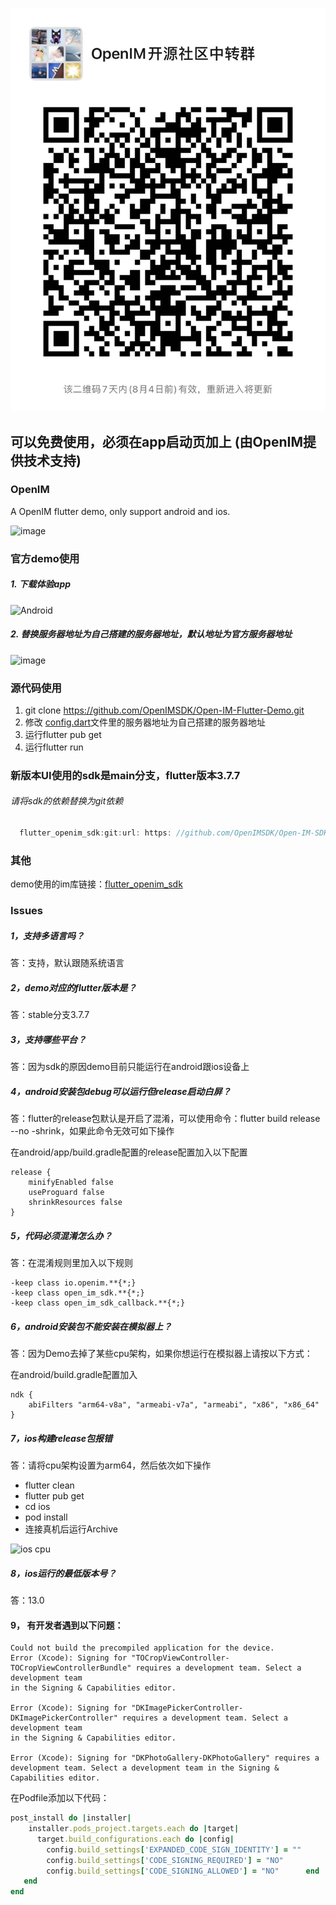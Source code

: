 ![avatar](https://github.com/OpenIMSDK/OpenIM-Docs/blob/main/docs/images/WechatIMG20.jpeg)
## 可以免费使用，必须在app启动页加上 (由OpenIM提供技术支持)

### OpenIM
A OpenIM flutter demo, only support android and ios.

![image](https://github.com/OpenIMSDK/Open-IM-Flutter-Demo/blob/master/gif/1.gif)


### 官方demo使用

##### 1. 下载体验app

![Android](https://www.pgyer.com/app/qrcode/openim_flutter_full)

##### 2. 替换服务器地址为自己搭建的服务器地址，默认地址为官方服务器地址

![image](https://github.com/OpenIMSDK/Open-IM-Flutter-Demo/blob/master/gif/2.gif)


### 源代码使用

1. git clone https://github.com/OpenIMSDK/Open-IM-Flutter-Demo.git
2. 修改 [config.dart](https://github.com/OpenIMSDK/Open-IM-Flutter-Demo/blob/master/lib/src/common/config.dart)文件里的服务器地址为自己搭建的服务器地址
3. 运行flutter pub get
4. 运行flutter run

### 新版本UI使用的sdk是main分支，flutter版本3.7.7

###### 请将sdk的依赖替换为git依赖
```dart
  flutter_openim_sdk:git:url: https: //github.com/OpenIMSDK/Open-IM-SDK-Flutter.git
```

### 其他

demo使用的im库链接：[flutter_openim_sdk ](https://github.com/OpenIMSDK/Open-IM-SDK-Flutter.git)

### Issues

##### 1，支持多语言吗？

答：支持，默认跟随系统语言

##### 2，demo对应的flutter版本是？

答：stable分支3.7.7

##### 3，支持哪些平台？

答：因为sdk的原因demo目前只能运行在android跟ios设备上

##### 4，android安装包debug可以运行但release启动白屏？

答：flutter的release包默认是开启了混淆，可以使用命令：flutter build release --no -shrink，如果此命令无效可如下操作

在android/app/build.gradle配置的release配置加入以下配置

```
release {
    minifyEnabled false
    useProguard false
    shrinkResources false
}
```

##### 5，代码必须混淆怎么办？

答：在混淆规则里加入以下规则

```
-keep class io.openim.**{*;}
-keep class open_im_sdk.**{*;}
-keep class open_im_sdk_callback.**{*;}
```

##### 6，android安装包不能安装在模拟器上？

答：因为Demo去掉了某些cpu架构，如果你想运行在模拟器上请按以下方式：

在android/build.gradle配置加入

```
ndk {
    abiFilters "arm64-v8a", "armeabi-v7a", "armeabi", "x86", "x86_64"
}
```

##### 7，ios构建release包报错

答：请将cpu架构设置为arm64，然后依次如下操作

- flutter clean
- flutter pub get
- cd ios
- pod install
- 连接真机后运行Archive

![ios cpu](https://user-images.githubusercontent.com/7018230/155913400-6231329a-aee9-4082-8d24-a25baad55261.png)

##### 8，ios运行的最低版本号？

答：13.0

#### 9， 有开发者遇到以下问题：
```
Could not build the precompiled application for the device.
Error (Xcode): Signing for "TOCropViewController-TOCropViewControllerBundle" requires a development team. Select a development team
in the Signing & Capabilities editor.

Error (Xcode): Signing for "DKImagePickerController-DKImagePickerController" requires a development team. Select a development team
in the Signing & Capabilities editor.

Error (Xcode): Signing for "DKPhotoGallery-DKPhotoGallery" requires a development team. Select a development team in the Signing &
Capabilities editor.
```
在Podfile添加以下代码：
```ruby
post_install do |installer|
    installer.pods_project.targets.each do |target|
      target.build_configurations.each do |config|
        config.build_settings['EXPANDED_CODE_SIGN_IDENTITY'] = ""
        config.build_settings['CODE_SIGNING_REQUIRED'] = "NO"
        config.build_settings['CODE_SIGNING_ALLOWED'] = "NO"      end
   end
end
```
